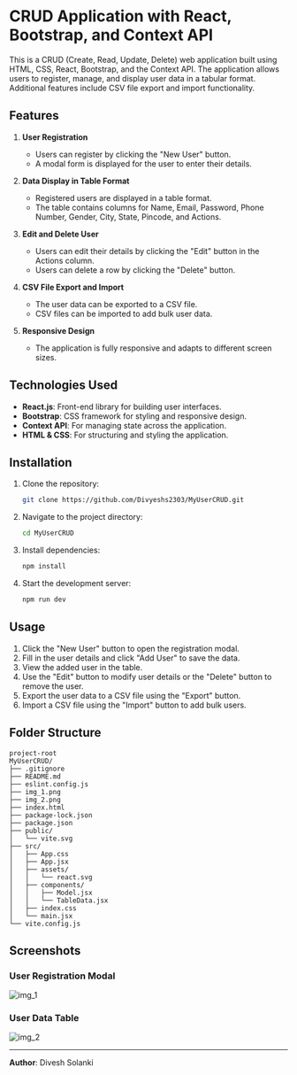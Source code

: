 # CRUD Application with React, Bootstrap, and Context API

This is a CRUD (Create, Read, Update, Delete) web application built using HTML, CSS, React, Bootstrap, and the Context API. The application allows users to register, manage, and display user data in a tabular format. Additional features include CSV file export and import functionality.

## Features

1. **User Registration**
   - Users can register by clicking the "New User" button.
   - A modal form is displayed for the user to enter their details.

2. **Data Display in Table Format**
   - Registered users are displayed in a table format.
   - The table contains columns for Name, Email, Password, Phone Number, Gender, City, State, Pincode, and Actions.

3. **Edit and Delete User**
   - Users can edit their details by clicking the "Edit" button in the Actions column.
   - Users can delete a row by clicking the "Delete" button.

4. **CSV File Export and Import**
   - The user data can be exported to a CSV file.
   - CSV files can be imported to add bulk user data.

5. **Responsive Design**
   - The application is fully responsive and adapts to different screen sizes.

## Technologies Used

- **React.js**: Front-end library for building user interfaces.
- **Bootstrap**: CSS framework for styling and responsive design.
- **Context API**: For managing state across the application.
- **HTML & CSS**: For structuring and styling the application.

## Installation

1. Clone the repository:
   ```bash
   git clone https://github.com/Divyeshs2303/MyUserCRUD.git   
   ```

2. Navigate to the project directory:
   ```bash
   cd MyUserCRUD
   ```

3. Install dependencies:
   ```bash
   npm install
   ```

4. Start the development server:
   ```bash
   npm run dev
   ```

## Usage

1. Click the "New User" button to open the registration modal.
2. Fill in the user details and click "Add User" to save the data.
3. View the added user in the table.
4. Use the "Edit" button to modify user details or the "Delete" button to remove the user.
5. Export the user data to a CSV file using the "Export" button.
6. Import a CSV file using the "Import" button to add bulk users.

## Folder Structure

```
project-root
MyUserCRUD/
├── .gitignore
├── README.md
├── eslint.config.js
├── img_1.png
├── img_2.png
├── index.html
├── package-lock.json
├── package.json
├── public/
│   └── vite.svg
├── src/
│   ├── App.css
│   ├── App.jsx
│   ├── assets/
│   │   └── react.svg
│   ├── components/
│   │   ├── Model.jsx
│   │   └── TableData.jsx
│   ├── index.css
│   └── main.jsx
└── vite.config.js

```

## Screenshots

### User Registration Modal
![img_1](https://github.com/user-attachments/assets/d54c9a25-df0f-4f08-83b6-863a3b44d275)

### User Data Table
![img_2](https://github.com/user-attachments/assets/e44aead1-fc49-492b-918f-0149c6540573)

---

**Author**: Divesh Solanki
